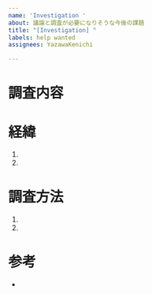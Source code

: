```yaml
---
name: 'Investigation '
about: 議論と調査が必要になりそうな今後の課題
title: "[Investigation] "
labels: help wanted
assignees: YazawaKenichi

---
```


# 調査内容

# 経緯
1. 
2. 
# 調査方法
1. 
2. 
# 参考
-
